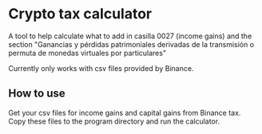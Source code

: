 # Crypto tax calculator
A tool to help calculate what to add in casilla 0027 (income gains) and the section "Ganancias y pérdidas patrimoniales derivadas de la transmisión o permuta de monedas virtuales por particulares"

Currently only works with csv files provided by Binance.

## How to use
Get your csv files for income gains and capital gains from Binance tax. Copy these files to the program directory and run the calculator.
